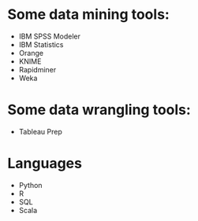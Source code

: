 # Some data mining tools:
- IBM SPSS Modeler
- IBM Statistics
- Orange
- KNIME
- Rapidminer
- Weka

# Some data wrangling tools:
- Tableau Prep

# Languages
- Python
- R
- SQL
- Scala
